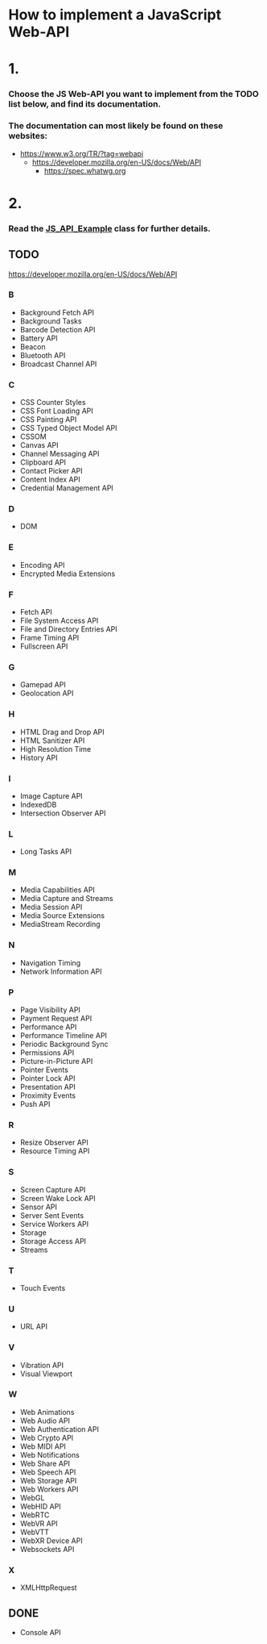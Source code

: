 # How to implement a JavaScript Web-API

# 1. 
### Choose the JS Web-API you want to implement from the TODO list below, and find its documentation. 
### The documentation can most likely be found on these websites:
 - https://www.w3.org/TR/?tag=webapi
   - https://developer.mozilla.org/en-US/docs/Web/API
      - https://spec.whatwg.org
# 2. 
### Read the [JS_API_Example](https://github.com/Osiris-Team/Headless-Browser/blob/main/src/main/java/com/osiris/headlessbrowser/javascript/JS_API_Example.java) class for further details.

## TODO

https://developer.mozilla.org/en-US/docs/Web/API

### B

- Background Fetch API
- Background Tasks
- Barcode Detection API
- Battery API
- Beacon
- Bluetooth API
- Broadcast Channel API

### C

- CSS Counter Styles
- CSS Font Loading API
- CSS Painting API
- CSS Typed Object Model API
- CSSOM
- Canvas API
- Channel Messaging API
- Clipboard API
- Contact Picker API
- Content Index API
- Credential Management API

### D

- DOM

### E

- Encoding API
- Encrypted Media Extensions

### F

- Fetch API
- File System Access API
- File and Directory Entries API
- Frame Timing API
- Fullscreen API

### G

- Gamepad API
- Geolocation API

### H

- HTML Drag and Drop API
- HTML Sanitizer API
- High Resolution Time
- History API

### I

- Image Capture API
- IndexedDB
- Intersection Observer API

### L

- Long Tasks API

### M

- Media Capabilities API
- Media Capture and Streams
- Media Session API
- Media Source Extensions
- MediaStream Recording

### N

- Navigation Timing
- Network Information API

### P

- Page Visibility API
- Payment Request API
- Performance API
- Performance Timeline API
- Periodic Background Sync
- Permissions API
- Picture-in-Picture API
- Pointer Events
- Pointer Lock API
- Presentation API
- Proximity Events
- Push API

### R

- Resize Observer API
- Resource Timing API

### S

- Screen Capture API
- Screen Wake Lock API
- Sensor API
- Server Sent Events
- Service Workers API
- Storage
- Storage Access API
- Streams

### T

- Touch Events

### U

- URL API

### V

- Vibration API
- Visual Viewport

### W

- Web Animations
- Web Audio API
- Web Authentication API
- Web Crypto API
- Web MIDI API
- Web Notifications
- Web Share API
- Web Speech API
- Web Storage API
- Web Workers API
- WebGL
- WebHID API
- WebRTC
- WebVR API
- WebVTT
- WebXR Device API
- Websockets API

### X

- XMLHttpRequest

## DONE

- Console API
